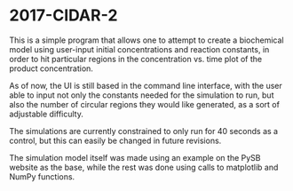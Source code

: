 # 2017-CIDAR-2

This is a simple program that allows one to attempt to create a biochemical model using user-input initial concentrations and reaction constants, in order to hit particular regions in the concentration vs. time plot of the product concentration.

As of now, the UI is still based in the command line interface, with the user able to input not only the constants needed for the simulation to run, but also the number of circular regions they would like generated, as a sort of adjustable difficulty.

The simulations are currently constrained to only run for 40 seconds as a control, but this can easily be changed in future revisions.

The simulation model itself was made using an example on the PySB website as the base, while the rest was done using calls to matplotlib and NumPy functions.